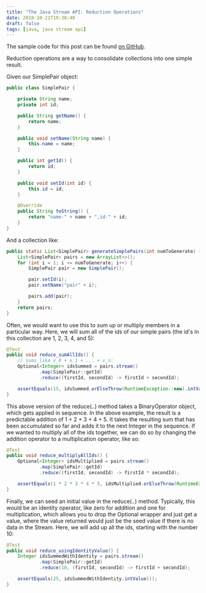 ```yaml
---
title: "The Java Stream API: Reduction Operations"
date: 2018-10-21T19:38:40
draft: false
tags: [java, java stream api]
---
```


The sample code for this post can be found [on GitHub](https://github.com/nfisher23/java_stream_api_samples).

Reduction operations are a way to consolidate collections into one simple result.

Given our SimplePair object:

```java
public class SimplePair {

    private String name;
    private int id;

    public String getName() {
        return name;
    }

    public void setName(String name) {
        this.name = name;
    }

    public int getId() {
        return id;
    }

    public void setId(int id) {
        this.id = id;
    }

    @Override
    public String toString() {
        return "name-" + name + ",id-" + id;
    }
}

```

And a collection like:

```java
public static List<SimplePair> generateSimplePairs(int numToGenerate) {
    List<SimplePair> pairs = new ArrayList<>();
    for (int i = 1; i <= numToGenerate; i++) {
        SimplePair pair = new SimplePair();

        pair.setId(i);
        pair.setName("pair" + i);

        pairs.add(pair);
    }
    return pairs;
}

```

Often, we would want to use this to sum up or multiply members in a particular way. Here, we will
sum all of the ids of our simple pairs (the id's in this collection are 1, 2, 3, 4, and 5):

```java
@Test
public void reduce_sumAllIds() {
    // sums like x_0 + x_1 + ... + x_n:
    Optional<Integer> idsSummed = pairs.stream()
            .map(SimplePair::getId)
            .reduce((firstId, secondId) -> firstId + secondId);

    assertEquals(15, idsSummed.orElseThrow(RuntimeException::new).intValue());
}

```

This above version of the reduce(..) method takes a BinaryOperator<T> object, which gets applied in sequence. In the
above example, the result is a predictable addition of 1 + 2 + 3 + 4 + 5. It takes the resulting sum that has been accumulated
so far and adds it to the next Integer in the sequence. If we wanted to multiply all of the ids together, we can do
so by changing the addition operator to a multiplication operator, like so:

```java
@Test
public void reduce_multiplyAllIds() {
    Optional<Integer> idsMultiplied = pairs.stream()
            .map(SimplePair::getId)
            .reduce((firstId, secondId) -> firstId * secondId);

    assertEquals(1 * 2 * 3 * 4 * 5, idsMultiplied.orElseThrow(RuntimeException::new).intValue());
}

```

Finally, we can seed an initial value in the reduce(..) method. Typically, this would be an identity operator, like zero for addition and one
for multiplication, which allows you to drop the Optional<T> wrapper and just get a value, where the value returned would just be the seed value
if there is no data in the Stream. Here, we will add up all the ids, starting with the number 10:

```java
@Test
public void reduce_usingIdentityValue() {
    Integer idsSummedWithIdentity = pairs.stream()
            .map(SimplePair::getId)
            .reduce(10, (firstId, secondId) -> firstId + secondId);

    assertEquals(25, idsSummedWithIdentity.intValue());
}
```
